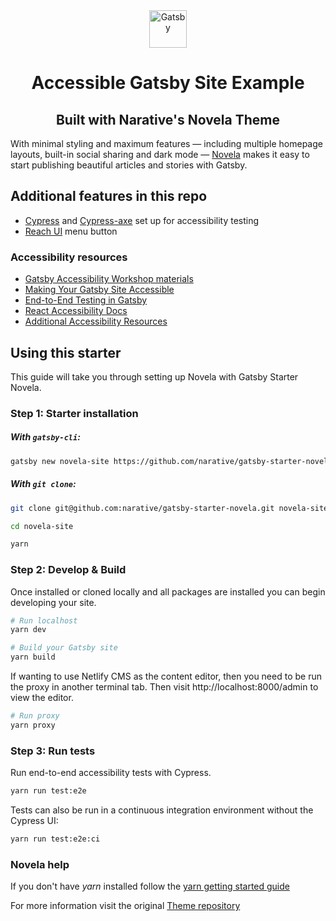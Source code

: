 <div align="center">
  <a href="https://www.gatsbyjs.org">
    <img alt="Gatsby" src="https://www.gatsbyjs.org/monogram.svg" width="60" />
  </a>
  <h1>Accessible Gatsby Site Example</h1>
  <h2>Built with Narative's Novela Theme</h2>
</div>

With minimal styling and maximum features — including multiple homepage layouts, built-in social sharing and dark mode — [Novela](https://github.com/narative/gatsby-starter-novela) makes it easy to start publishing beautiful articles and stories with Gatsby.

## Additional features in this repo

- [Cypress](https://cypress.io/) and [Cypress-axe](https://github.com/avanslaars/cypress-axe) set up for accessibility testing
- [Reach UI](https://reacttraining.com/reach-ui/) menu button

### Accessibility resources

- [Gatsby Accessibility Workshop materials](https://github.com/marcysutton/gatsby-a11y-workshop)
- [Making Your Gatsby Site Accessible](https://www.gatsbyjs.org/docs/making-your-site-accessible/)
- [End-to-End Testing in Gatsby](https://www.gatsbyjs.org/docs/end-to-end-testing/)
- [React Accessibility Docs](https://reactjs.org/docs/accessibility.html)
- [Additional Accessibility Resources](https://marcysutton.com/web-accessibility-resources/)

## Using this starter

This guide will take you through setting up Novela with Gatsby Starter Novela.

### Step 1: Starter installation

##### With `gatsby-cli`:

```sh
gatsby new novela-site https://github.com/narative/gatsby-starter-novela
```

##### With `git clone`:

```sh
git clone git@github.com:narative/gatsby-starter-novela.git novela-site

cd novela-site

yarn
```

### Step 2: Develop & Build

Once installed or cloned locally and all packages are installed you can begin developing your site.

```sh
# Run localhost
yarn dev

# Build your Gatsby site
yarn build
```

If wanting to use Netlify CMS as the content editor, then you need to be run the proxy in another terminal tab. Then visit
http://localhost:8000/admin to view the editor.
```sh
# Run proxy
yarn proxy
```

### Step 3: Run tests

Run end-to-end accessibility tests with Cypress.

```sh
yarn run test:e2e
```

Tests can also be run in a continuous integration environment without the Cypress UI:

```sh
yarn run test:e2e:ci
```

### Novela help

If you don't have *yarn* installed follow the [yarn getting started guide](https://classic.yarnpkg.com/en/docs/getting-started) 

For more information visit the original [Theme repository](https://github.com/narative/gatsby-theme-novela)

